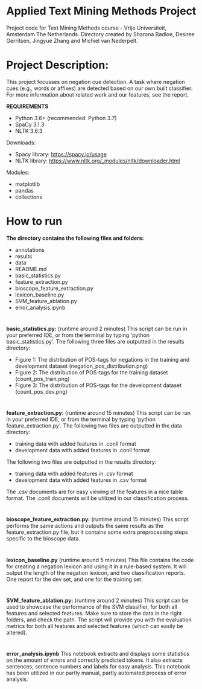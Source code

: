 # Applied Text Mining Methods Project
Project code for Text Mining Methods course - Vrije Universiteit, Amsterdam The Netherlands.
Directory created by Sharona Badloe, Desiree Gerritsen, Jingyue Zhang and Michiel van Nederpelt. 

# Project Description:
This project focusses on negation cue detection. A task where negation cues (e.g., words or affixes) are detected based on our own built classifier. 
For more information about related work and our features, see the report.

**REQUIREMENTS**

- Python 3.6+ (recommended: Python 3.7)
- SpaCy 3.1.3
- NLTK 3.6.3

Downloads: 
- Spacy library: https://spacy.io/usage
- NLTK library: https://www.nltk.org/_modules/nltk/downloader.html

Modules:
- matplotlib
- pandas
- collections 

# How to run

**The directory contains the following files and folders:**
- annotations
- results
- data
- README.md
- basic_statistics.py
- feature_extraction.py
- bioscope_feature_extraction.py
- lexicon_baseline.py
- SVM_feature_ablation.py
- error_analysis.ipynb

#

**basic_statistics.py:** (runtime around 2 minutes)
This script can be run in your preferred IDE, or from the terminal by typing 'python basic_statistics.py'.
The following three files are outputted in the results directory:
- Figure 1: The distribution of POS-tags for negations in the training and development dataset (negation_pos_distribution.png)
- Figure 2: The distribution of POS-tags for the training dataset (count_pos_train.png)
- Figure 3: The distribution of POS-tags for the development dataset (count_pos_dev.png)

#

**feature_extraction.py:** (runtime around 15 minutes)
This script can be run in your preferred IDE, or from the terminal by typing 'python feature_extraction.py'.
The following two files are outputted in the data directory: 

- training data with added features in .conll format
- development data with added features in .conll format

The following two files are outputted in the results directory: 
- training data with added features in .csv format
- development data with added features in .csv format

The .csv documents are for easy viewing of the features in a nice table format. The .conll documents will be utilized in our classification process.

#

**bioscope_feature_extraction.py:** (runtime around 15 minutes)
This script performs the same actions and outputs the same results as the feature_extraction.py file, but it contains some extra preprocessing steps specific to the bioscope data. 

#

**lexicon_baseline.py** (runtime around 5 minutes)
This file contains the code for creating a negation lexicon and using it in a rule-based system. It will output the length of the 
negation lexicon, and two classification reports. One report for the dev set, and one for the training set.

#

**SVM_feature_ablation.py:** (runtime around 2 minutes)
This script can be used to showcase the performance of the SVM classifier, for both all features and selected features.
Make sure to store the data in the right folders, and check the path.
The script will provide you with the evaluation metrics for both all features and selected features (which can easily be altered).

#

**error_analysis.ipynb**
This notebook extracts and displays some statistics on the amount of errors and correctly predicted tokens. It also extracts sentences, sentence numbers and labels for easy analysis. This notebook has been utilized in our partly manual, partly automated process of error analysis.

